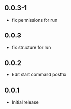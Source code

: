 <!-- https://developers.home-assistant.io/docs/add-ons/presentation#keeping-a-changelog -->

## 0.0.3-1

- fix permissions for run

## 0.0.3

- fix structure for run

## 0.0.2

- Edit start command postfix

## 0.0.1

- Initial release